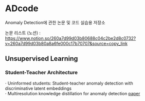 # ADcode
Anomaly Detection에 관한 논문 및 코드 실습용 저장소 

논문 리스트 (노션) : https://www.notion.so/260a7d99d03b80688c04c2be2d8c0732?v=260a7d99d03b80a8a6fe000c17b70707&source=copy_link  
  
## Unsupervised Learning  
### Student-Teacher Architecture  

$\cdot$ Uninformed students: Student-teacher anomaly detection with discriminative latent embeddings  
$\cdot$ Multiresolution knowledge distillation for anomaly detection [paper](https://arxiv.org/abs/2011.11108)  
